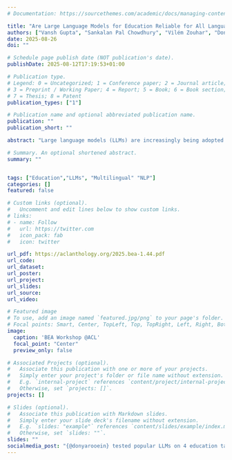 ```yaml
---
# Documentation: https://sourcethemes.com/academic/docs/managing-content/

title: "Are Large Language Models for Education Reliable for All Languages?"
authors: ["Vansh Gupta", "Sankalan Pal Chowdhury", "Vilém Zouhar", "Donya Rooein", "Mrinmaya Sachan"]
date: 2025-08-26
doi: ""

# Schedule page publish date (NOT publication's date).
publishDate: 2025-08-12T17:19:53+01:00

# Publication type.
# Legend: 0 = Uncategorized; 1 = Conference paper; 2 = Journal article;
# 3 = Preprint / Working Paper; 4 = Report; 5 = Book; 6 = Book section;
# 7 = Thesis; 8 = Patent
publication_types: ["1"]

# Publication name and optional abbreviated publication name.
publication: ""
publication_short: ""

abstract: "Large language models (LLMs) are increasingly being adopted in educational settings. These applications expand beyond English, though current LLMs remain primarily English-centric. In this work, we ascertain if their use in education settings in non-English languages is warranted. We evaluated the performance of popular LLMs on four educational tasks: identifying student misconceptions, providing targeted feedback, interactive tutoring, and grading translations in eight languages (Mandarin, Hindi, Arabic, German, Farsi, Telugu, Ukrainian, Czech) in addition to English. We find that the performance on these tasks somewhat corresponds to the amount of language represented in training data, with lower-resource languages having poorer task performance. However, at least some models are able to more or less maintain their levels of performance across all languages. Thus, we recommend that practitioners first verify that the LLM works well in the target language for their educational task before deployment."

# Summary. An optional shortened abstract.
summary: ""


tags: ["Education","LLMs", "Multilingual" "NLP"]
categories: []
featured: false

# Custom links (optional).
#   Uncomment and edit lines below to show custom links.
# links:
# - name: Follow
#   url: https://twitter.com
#   icon_pack: fab
#   icon: twitter

url_pdf: https://aclanthology.org/2025.bea-1.44.pdf
url_code: 
url_dataset:
url_poster:
url_project:
url_slides:
url_source:
url_video:

# Featured image
# To use, add an image named `featured.jpg/png` to your page's folder.
# Focal points: Smart, Center, TopLeft, Top, TopRight, Left, Right, BottomLeft, Bottom, BottomRight.
image:
  caption: 'BEA Workshop @ACL'
  focal_point: "Center"
  preview_only: false

# Associated Projects (optional).
#   Associate this publication with one or more of your projects.
#   Simply enter your project's folder or file name without extension.
#   E.g. `internal-project` references `content/project/internal-project/index.md`.
#   Otherwise, set `projects: []`.
projects: []

# Slides (optional).
#   Associate this publication with Markdown slides.
#   Simply enter your slide deck's filename without extension.
#   E.g. `slides: "example"` references `content/slides/example/index.md`.
#   Otherwise, set `slides: ""`.
slides: ""
socialmedia_post: "{@donyarooein} tested popular LLMs on 4 education tasks: spotting misconceptions, targeted feedback, interactive tutoring, and grading translations in 8 languages (Mandarin, Hindi, Arabic, German, Farsi, Telugu, Ukrainian, Czech) + English. Lower resource languages having poorer task performance"
---
```

